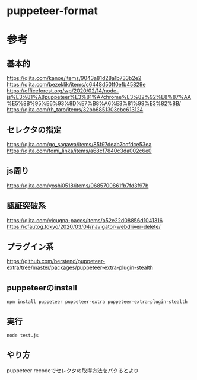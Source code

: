 # puppeteer-format


# 参考
## 基本的
https://qiita.com/kanoe/items/9043a81d28a1b733b2e2
https://qiita.com/bezeklik/items/c6448d50ff0efb45829e
https://officeforest.org/wp/2020/02/14/node-js%E3%81%A8puppeteer%E3%81%A7chrome%E3%82%92%E8%87%AA%E5%8B%95%E6%93%8D%E7%B8%A6%E3%81%99%E3%82%8B/
https://qiita.com/rh_taro/items/32bb6851303cbc613124

## セレクタの指定
https://qiita.com/go_sagawa/items/85f97deab7ccfdce53ea
https://qiita.com/tomi_linka/items/a68cf7840c3da002c6e0

## js周り
https://qiita.com/yoshi0518/items/0685700861fb7fd3f97b



## 認証突破系

https://qiita.com/vicugna-pacos/items/a52e22d08856d1041316
https://cfautog.tokyo/2020/03/04/navigator-webdriver-delete/



## プラグイン系
https://github.com/berstend/puppeteer-extra/tree/master/packages/puppeteer-extra-plugin-stealth












## puppeteerのinstall

```
npm install puppeteer puppeteer-extra puppeteer-extra-plugin-stealth
```

## 実行

```
node test.js
```



## やり方
puppeteer recodeでセレクタの取得方法をパクるとより